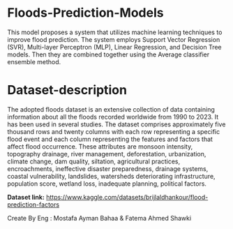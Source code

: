 # Floods-Prediction-Models
This model proposes a system that utilizes machine learning techniques to improve flood prediction. The system employs Support Vector Regression (SVR), Multi-layer Perceptron (MLP), Linear Regression, and Decision Tree models. Then they are combined together using the Average classifier ensemble method.  

# Dataset-description
The adopted floods dataset is an extensive collection of data containing information about all the floods recorded worldwide from 1990 to 2023. It has been used in several studies. The dataset comprises approximately five thousand rows and twenty columns with each row representing a specific flood event and each column representing the features and factors that affect flood occurrence. These attributes are monsoon intensity, topography drainage, river management, deforestation, urbanization, climate change, dam quality, siltation, agricultural practices, encroachments, ineffective disaster preparedness, drainage systems, coastal vulnerability, landslides, watersheds deteriorating infrastructure, population score, wetland loss, inadequate planning, political factors.

**Dataset link:** https://www.kaggle.com/datasets/brijlaldhankour/flood-prediction-factors

Create By Eng : Mostafa Ayman Bahaa & Fatema Ahmed Shawki

